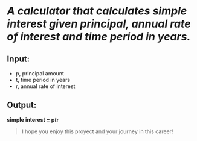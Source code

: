 # *A calculator that calculates simple interest given principal, annual rate of interest and time period in years.*

## Input:
  * p, principal amount
  * t, time period in years
  * r, annual rate of interest
## Output:
  **simple interest = p*t*r**

  > I hope you enjoy this proyect and your journey in this career!
